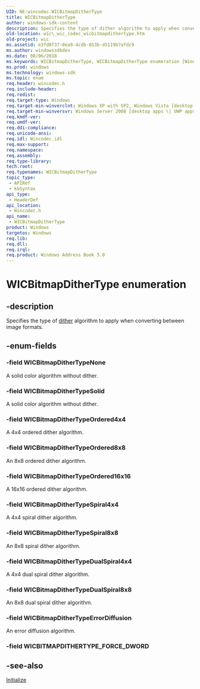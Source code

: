 ```yaml
---
UID: NE:wincodec.WICBitmapDitherType
title: WICBitmapDitherType
author: windows-sdk-content
description: Specifies the type of dither algorithm to apply when converting between image formats.
old-location: wic\_wic_codec_wicbitmapdithertype.htm
old-project: wic
ms.assetid: e3fd8f37-8ea9-4cdb-853b-d5119b7afdc9
ms.author: windowssdkdev
ms.date: 08/06/2018
ms.keywords: WICBitmapDitherType, WICBitmapDitherType enumeration [Windows Imaging Component], WICBitmapDitherTypeDualSpiral4x4, WICBitmapDitherTypeDualSpiral8x8, WICBitmapDitherTypeErrorDiffusion, WICBitmapDitherTypeNone, WICBitmapDitherTypeOrdered16x16, WICBitmapDitherTypeOrdered4x4, WICBitmapDitherTypeOrdered8x8, WICBitmapDitherTypeSolid, WICBitmapDitherTypeSpiral4x4, WICBitmapDitherTypeSpiral8x8, _wic_codec_wicbitmapdithertype, wic._wic_codec_wicbitmapdithertype, wincodec/WICBitmapDitherType, wincodec/WICBitmapDitherTypeDualSpiral4x4, wincodec/WICBitmapDitherTypeDualSpiral8x8, wincodec/WICBitmapDitherTypeErrorDiffusion, wincodec/WICBitmapDitherTypeNone, wincodec/WICBitmapDitherTypeOrdered16x16, wincodec/WICBitmapDitherTypeOrdered4x4, wincodec/WICBitmapDitherTypeOrdered8x8, wincodec/WICBitmapDitherTypeSolid, wincodec/WICBitmapDitherTypeSpiral4x4, wincodec/WICBitmapDitherTypeSpiral8x8
ms.prod: windows
ms.technology: windows-sdk
ms.topic: enum
req.header: wincodec.h
req.include-header: 
req.redist: 
req.target-type: Windows
req.target-min-winverclnt: Windows XP with SP2, Windows Vista [desktop apps \| UWP apps]
req.target-min-winversvr: Windows Server 2008 [desktop apps \| UWP apps]
req.kmdf-ver: 
req.umdf-ver: 
req.ddi-compliance: 
req.unicode-ansi: 
req.idl: Wincodec.idl
req.max-support: 
req.namespace: 
req.assembly: 
req.type-library: 
tech.root: 
req.typenames: WICBitmapDitherType
topic_type:
 - APIRef
 - kbSyntax
api_type:
 - HeaderDef
api_location:
 - Wincodec.h
api_name:
 - WICBitmapDitherType
product: Windows
targetos: Windows
req.lib: 
req.dll: 
req.irql: 
req.product: Windows Address Book 5.0
---
```


# WICBitmapDitherType enumeration


## -description


Specifies the type of <a href="https://docs.microsoft.com/">dither</a> algorithm to apply when converting between image formats.


## -enum-fields




### -field WICBitmapDitherTypeNone

A solid color algorithm without dither.


### -field WICBitmapDitherTypeSolid

A solid color algorithm without dither.


### -field WICBitmapDitherTypeOrdered4x4

A 4x4 ordered dither algorithm. 


### -field WICBitmapDitherTypeOrdered8x8

An 8x8 ordered dither algorithm.


### -field WICBitmapDitherTypeOrdered16x16

A 16x16 ordered dither algorithm.


### -field WICBitmapDitherTypeSpiral4x4

A 4x4 spiral dither algorithm.


### -field WICBitmapDitherTypeSpiral8x8

An 8x8 spiral dither algorithm.


### -field WICBitmapDitherTypeDualSpiral4x4

A 4x4 dual spiral dither algorithm.


### -field WICBitmapDitherTypeDualSpiral8x8

An 8x8 dual spiral dither algorithm.


### -field WICBitmapDitherTypeErrorDiffusion

An error diffusion algorithm.


### -field WICBITMAPDITHERTYPE_FORCE_DWORD




## -see-also




<a href="https://msdn.microsoft.com/ff046b2c-a863-48dd-9cbe-3c559c84b682">Initialize</a>
 

 

